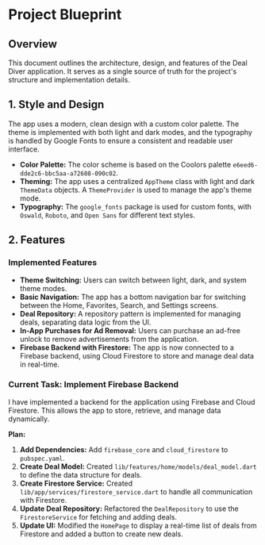 # Project Blueprint

## Overview

This document outlines the architecture, design, and features of the Deal Diver application. It serves as a single source of truth for the project's structure and implementation details.

## 1. Style and Design

The app uses a modern, clean design with a custom color palette. The theme is implemented with both light and dark modes, and the typography is handled by Google Fonts to ensure a consistent and readable user interface.

*   **Color Palette:** The color scheme is based on the Coolors palette `e6eed6-dde2c6-bbc5aa-a72608-090c02`.
*   **Theming:** The app uses a centralized `AppTheme` class with light and dark `ThemeData` objects. A `ThemeProvider` is used to manage the app's theme mode.
*   **Typography:** The `google_fonts` package is used for custom fonts, with `Oswald`, `Roboto`, and `Open Sans` for different text styles.

## 2. Features

### Implemented Features

*   **Theme Switching:** Users can switch between light, dark, and system theme modes.
*   **Basic Navigation:** The app has a bottom navigation bar for switching between the Home, Favorites, Search, and Settings screens.
*   **Deal Repository:** A repository pattern is implemented for managing deals, separating data logic from the UI.
*   **In-App Purchases for Ad Removal:** Users can purchase an ad-free unlock to remove advertisements from the application.
*   **Firebase Backend with Firestore:** The app is now connected to a Firebase backend, using Cloud Firestore to store and manage deal data in real-time.

### Current Task: Implement Firebase Backend

I have implemented a backend for the application using Firebase and Cloud Firestore. This allows the app to store, retrieve, and manage data dynamically.

**Plan:**

1.  **Add Dependencies:** Add `firebase_core` and `cloud_firestore` to `pubspec.yaml`.
2.  **Create Deal Model:** Created `lib/features/home/models/deal_model.dart` to define the data structure for deals.
3.  **Create Firestore Service:** Created `lib/app/services/firestore_service.dart` to handle all communication with Firestore.
4.  **Update Deal Repository:** Refactored the `DealRepository` to use the `FirestoreService` for fetching and adding deals.
5.  **Update UI:** Modified the `HomePage` to display a real-time list of deals from Firestore and added a button to create new deals.
